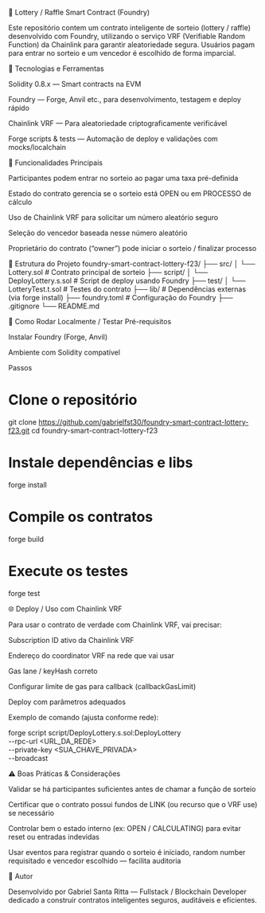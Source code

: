 🎰 Lottery / Raffle Smart Contract (Foundry)

Este repositório contem um contrato inteligente de sorteio (lottery / raffle) desenvolvido com Foundry, utilizando o serviço VRF (Verifiable Random Function) da Chainlink para garantir aleatoriedade segura. Usuários pagam para entrar no sorteio e um vencedor é escolhido de forma imparcial.

🚀 Tecnologias e Ferramentas

Solidity 0.8.x — Smart contracts na EVM

Foundry — Forge, Anvil etc., para desenvolvimento, testagem e deploy rápido

Chainlink VRF — Para aleatoriedade criptograficamente verificável

Forge scripts & tests — Automação de deploy e validações com mocks/localchain

🔧 Funcionalidades Principais

Participantes podem entrar no sorteio ao pagar uma taxa pré-definida

Estado do contrato gerencia se o sorteio está OPEN ou em PROCESSO de cálculo

Uso de Chainlink VRF para solicitar um número aleatório seguro

Seleção do vencedor baseada nesse número aleatório

Proprietário do contrato (“owner”) pode iniciar o sorteio / finalizar processo

📁 Estrutura do Projeto
foundry-smart-contract-lottery-f23/
├── src/
│   └── Lottery.sol            # Contrato principal de sorteio
├── script/
│   └── DeployLottery.s.sol    # Script de deploy usando Foundry
├── test/
│   └── LotteryTest.t.sol      # Testes do contrato
├── lib/                       # Dependências externas (via forge install)
├── foundry.toml               # Configuração do Foundry
├── .gitignore
└── README.md

🧪 Como Rodar Localmente / Testar
Pré-requisitos

Instalar Foundry (Forge, Anvil)

Ambiente com Solidity compatível

Passos
# Clone o repositório
git clone https://github.com/gabrielfst30/foundry-smart-contract-lottery-f23.git
cd foundry-smart-contract-lottery-f23

# Instale dependências e libs
forge install

# Compile os contratos
forge build

# Execute os testes
forge test

🌐 Deploy / Uso com Chainlink VRF

Para usar o contrato de verdade com Chainlink VRF, vai precisar:

Subscription ID ativo da Chainlink VRF

Endereço do coordinator VRF na rede que vai usar

Gas lane / keyHash correto

Configurar limite de gas para callback (callbackGasLimit)

Deploy com parâmetros adequados

Exemplo de comando (ajusta conforme rede):

forge script script/DeployLottery.s.sol:DeployLottery \
  --rpc-url <URL_DA_REDE> \
  --private-key <SUA_CHAVE_PRIVADA> \
  --broadcast

⚠️ Boas Práticas & Considerações

Validar se há participantes suficientes antes de chamar a função de sorteio

Certificar que o contrato possui fundos de LINK (ou recurso que o VRF use) se necessário

Controlar bem o estado interno (ex: OPEN / CALCULATING) para evitar reset ou entradas indevidas

Usar eventos para registrar quando o sorteio é iniciado, random number requisitado e vencedor escolhido — facilita auditoria

👤 Autor

Desenvolvido por Gabriel Santa Ritta — Fullstack / Blockchain Developer dedicado a construir contratos inteligentes seguros, auditáveis e eficientes.
